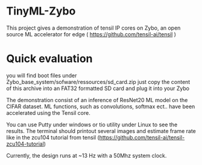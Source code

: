 # TinyML-Zybo
This project gives a demonstration of tensil IP cores on Zybo, an open source ML accelerator for edge ( https://github.com/tensil-ai/tensil )

# Quick evaluation
you will find boot files under Zybo_base_system/sofware/ressources/sd_card.zip just copy the content of this archive into an FAT32 formatted SD card and plug it into your Zybo

The demonstration consist of an inference of ResNet20 ML model on the CIFAR dataset. ML functions, such as convolutions, softmax ect.. have been accelerated using the Tensil core.

You can use Putty under windows or tio utility under Linux to see the results. The terminal should printout several images and estimate frame rate like in the zcu104 tutorial from tensil (https://github.com/tensil-ai/tensil-zcu104-tutorial)

Currently, the design runs at ~13 Hz with a 50Mhz system clock.
